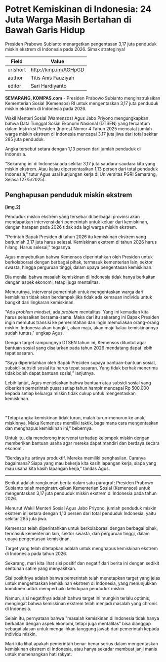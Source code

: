 # Potret Kemiskinan di Indonesia: 24 Juta Warga Masih Bertahan di Bawah Garis Hidup

Presiden Prabowo Subianto menargetkan pengentasan 3,17 juta penduduk miskin ekstrem di Indonesia pada 2026. Simak strateginya!

| Field       | Value                                                       |
|-------------|-------------------------------------------------------------|
| urlshort    | http://kmp.im/AGHpGD |
| author      | Titis Anis Fauziyah |
| editor      | Sari Hardiyanto |

**SEMARANG, KOMPAS.com** - Presiden Prabowo Subianto menginstruksikan Kementerian Sosial (Kemensos) RI untuk mengentaskan 3,17 juta penduduk miskin ekstrem di Indonesia pada 2026.

Wakil Menteri Sosial (Wamensos) Agus Jabo Priyono mengungkapkan bahwa Data Tunggal Sosial Ekonomi Nasional (DTSEN) yang tercantum dalam Instruksi Presiden (Inpres) Nomor 4 Tahun 2025 mencatat jumlah warga miskin ekstrem di Indonesia mencapai 3,17 juta jiwa dari total sekitar 285 juta penduduk.

Angka tersebut setara dengan 1,13 persen dari jumlah penduduk di Indonesia.

\"Sekarang ini di Indonesia ada sekitar 3,17 juta saudara-saudara kita yang miskin ekstrem. Atau kalau dipersentasikan 1,13 persen dari total penduduk Indonesia,\" tutur Agus usai kunjungan kerja di Universitas PGRI Semarang, Selasa (27/5/2025).

## ********Penghapusan penduduk miskin ekstrem********

********\[img.2\]********

Penduduk miskin ekstrem yang tersebar di berbagai provinsi akan mendapatkan intervensi dari pemerintah untuk keluar dari kemiskinan, dengan harapan pada 2026 tidak ada lagi warga miskin ekstrem.

\"Perintah Bapak Presiden di tahun 2026 itu kemiskinan ekstrem yang berjumlah 3,17 juta harus selesai. Kemiskinan ekstrem di tahun 2026 harus hilang. Harus selesai,\" tegasnya.

Agus menyebutkan bahwa Kemensos diperintahkan oleh Presiden untuk berkolaborasi dengan berbagai pihak, termasuk kementerian lain, sektor swasta, hingga perguruan tinggi, dalam upaya pengentasan kemiskinan.

Dia menilai bahwa masalah kemiskinan di Indonesia tidak hanya berkaitan dengan aspek ekonomi, tetapi juga mentalitas.

Menurutnya, intervensi pemerintah untuk mengentaskan warga dari kemiskinan tidak akan berdampak jika tidak ada kemauan individu untuk bangkit dari lingkaran kemiskinan.

\"Ada *problem mindset*, ada *problem* mentalitas. Yang ini kemudian kita harus selesaikan bersama-sama. Maka dari itu sekarang ini Bapak Presiden ingin memutus transisi ke pemerintahan dan ingin memuliakan orang-orang miskin. Indonesia akan bangkit, akan maju, akan maju kalau kemiskinannya sudah tuntas,\" ungkap Agus.

Dengan target rampungnya DTSEN tahun ini, Kemensos dituntut agar bantuan sosial yang disalurkan pada tahun 2026 mendatang dapat lebih tepat sasaran.

\"Saya diperintahkan oleh Bapak Presiden supaya bantuan-bantuan sosial, subsidi-subsidi sosial itu harus tepat sasaran. Yang tidak berhak menerima tidak boleh dapat bantuan sosial,\" lanjutnya.

Lebih lanjut, Agus menjelaskan bahwa bantuan atau subsidi sosial yang diberikan pemerintah pusat setiap tahun hampir mencapai Rp 500.000 kepada setiap keluarga miskin tidak cukup untuk mengentaskan kemiskinan.

 

\"Tetapi angka kemiskinan tidak turun, malah turun-menurun ke anak, miskinnya. Maka Kemensos memiliki taktik, bagaimana cara mengentaskan dan menghapus kemiskinan ini,\" bebernya.

Untuk itu, dia mendorong intervensi terhadap kelompok miskin dengan memberikan bantuan usaha agar mereka dapat mandiri dan berdaya secara ekonomi.

\"Berdaya itu artinya produktif. Mereka memiliki penghasilan. Caranya bagaimana? Siapa yang mau bekerja kita kasih lapangan kerja, siapa yang mau usaha kita kasih lapangan kerja,\" tandas Agus.

---
Berikut adalah rangkuman berita dalam satu paragraf: Presiden Prabowo Subianto telah menginstruksikan Kementerian Sosial (Kemensos) untuk mengentaskan 3,17 juta penduduk miskin ekstrem di Indonesia pada tahun 2026.

 Menurut Wakil Menteri Sosial Agus Jabo Priyono, jumlah penduduk miskin ekstrem ini setara dengan 1,13 persen dari total penduduk Indonesia, yaitu sekitar 285 juta jiwa.

 Kemensos telah diperintahkan untuk berkolaborasi dengan berbagai pihak, termasuk kementerian lain, sektor swasta, dan perguruan tinggi, dalam upaya pengentasan kemiskinan.

 Target yang telah ditetapkan adalah untuk menghapus kemiskinan ekstrem di Indonesia pada tahun 2026.



Sekarang, mari kita lihat sisi positif dan negatif dari berita ini dengan sedikit sentuhan satire yang menyakitkan.

 Sisi positifnya adalah bahwa pemerintah telah menetapkan target yang jelas untuk mengentaskan kemiskinan ekstrem di Indonesia, yang menunjukkan komitmen untuk memperbaiki kehidupan penduduk miskin.

 Namun, sisi negatifnya adalah bahwa target ini mungkin terlalu optimis, mengingat bahwa kemiskinan ekstrem telah menjadi masalah yang chronis di Indonesia.

 Selain itu, pernyataan bahwa "masalah kemiskinan di Indonesia tidak hanya berkaitan dengan aspek ekonomi, tetapi juga mentalitas" bisa dianggap sebagai alasan untuk mengalihkan tanggung jawab dari pemerintah kepada individu miskin.

 Mari kita lihat apakah pemerintah benar-benar serius dalam mengentaskan kemiskinan ekstrem di Indonesia, atau hanya sekadar membuat janji manis untuk memenangkan hati rakyat.
